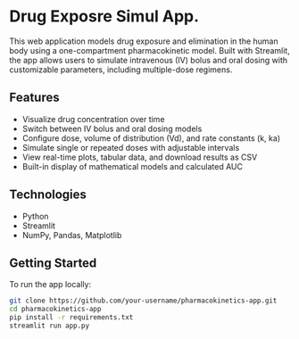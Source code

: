 # Drug Exposre Simul App.

This web application models drug exposure and elimination in the human body using a one-compartment pharmacokinetic model. Built with Streamlit, the app allows users to simulate intravenous (IV) bolus and oral dosing with customizable parameters, including multiple-dose regimens.

## Features

- Visualize drug concentration over time
- Switch between IV bolus and oral dosing models
- Configure dose, volume of distribution (Vd), and rate constants (k, ka)
- Simulate single or repeated doses with adjustable intervals
- View real-time plots, tabular data, and download results as CSV
- Built-in display of mathematical models and calculated AUC

## Technologies

- Python
- Streamlit
- NumPy, Pandas, Matplotlib

## Getting Started

To run the app locally:

```bash
git clone https://github.com/your-username/pharmacokinetics-app.git
cd pharmacokinetics-app
pip install -r requirements.txt
streamlit run app.py
